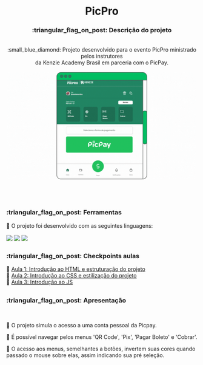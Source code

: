 # <div align="center"> PicPro </div>

<div align="center"><h3>:triangular_flag_on_post: Descrição do projeto</h3></div> <br>

<div align="center"> :small_blue_diamond: Projeto desenvolvido para o evento PicPro ministrado pelos instrutores <br> da Kenzie Academy Brasil em parceria com o PicPay.</div>

<br>

<div align="center"><img align="center" width="500px" src="https://github.com/camilaMrt/KENZIE---PicPay/blob/main/assets/projeto%20picpro.gif?raw=true"></div>

<br><br>

##

<h3>:triangular_flag_on_post: Ferramentas</h3> 

:small_blue_diamond: O projeto foi desenvolvido com as seguintes linguagens: &emsp;&emsp;

<div>
<img width="61" align="center" src="https://img.shields.io/badge/HTML5-E34F26?style=for-the-badge&logo=html5&logoColor=white">
<img width="53" align="center" src="https://img.shields.io/badge/CSS3-1572B6?style=for-the-badge&logo=css3&logoColor=white">
<img width="87" align="center" src="https://img.shields.io/badge/JavaScript-323330?style=for-the-badge&logo=javascript&logoColor=F7DF1E">
</div>

##

<h3>:triangular_flag_on_post: Checkpoints aulas</h3> 

:small_blue_diamond: [Aula 1: Introdução ao HTML e estruturação do projeto](https://kenzieacademybr.notion.site/Checkpoint-dffdc96f6a3f4db887713163d69fb756) <br>
:small_blue_diamond: [Aula 2: Introdução ao CSS e estilização do projeto](https://kenzieacademybr.notion.site/Checkpoint-b605faa196074f558ba5ef9a91d38919) <br>
:small_blue_diamond: [Aula 3: Introdução ao JS](https://kenzieacademybr.notion.site/Checkpoint-db6f7863c5194db48feffa58c6d22f42) <br>

##

<h3>:triangular_flag_on_post: Apresentação </h3> <br>

:small_blue_diamond: O projeto simula o acesso a uma conta pessoal da Picpay.

:small_blue_diamond: É possível navegar pelos menus 'QR Code', 'Pix', 'Pagar Boleto' e 'Cobrar'.

:small_blue_diamond: O acesso aos menus, semelhantes a botões, invertem suas cores quando passado o mouse sobre elas, assim indicando sua pré seleção.


